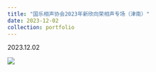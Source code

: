 ```yaml
---
title: "国乐相声协会2023年新欣向荣相声专场（津南）"
date: 2023-12-02
collection: portfolio
---
```


2023.12.02

<img src="https://llddeddym.github.io/images/2023-12-02.jpg"/>